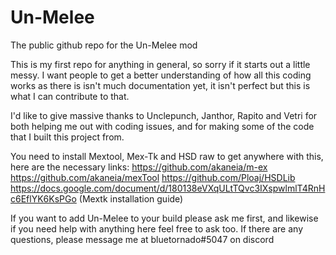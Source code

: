 # Un-Melee
The public github repo for the Un-Melee mod

This is my first repo for anything in general, so sorry if it starts out a little messy.
I want people to get a better understanding of how all this coding works as there is isn't much documentation yet,
it isn't perfect but this is what I can contribute to that.

I'd like to give massive thanks to Unclepunch, Janthor, Rapito and Vetri for both helping me out with coding issues, 
and for making some of the code that I built this project from.

You need to install Mextool, Mex-Tk and HSD raw to get anywhere with this, here are the necessary links:
  https://github.com/akaneia/m-ex
  https://github.com/akaneia/mexTool
  https://github.com/Ploaj/HSDLib
  https://docs.google.com/document/d/180138eVXqULtTQvc3IXspwlmlT4RnHc6EflYK6KsPGo     (Mextk installation guide)

If you want to add Un-Melee to your build please ask me first, and likewise if you need help with anything here feel free to ask too.
If there are any questions, please message me at bluetornado#5047 on discord
